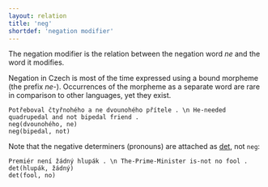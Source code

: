 ```yaml
---
layout: relation
title: 'neg'
shortdef: 'negation modifier'
---
```


The negation modifier is the relation between the negation word _ne_ and the
word it modifies.

Negation in Czech is most of the time expressed using a bound morpheme (the prefix _ne-_).
Occurrences of the morpheme as a separate word are rare in comparison to other languages,
yet they exist.

~~~ sdparse
Potřeboval čtyřnohého a ne dvounohého přítele . \n He-needed quadrupedal and not bipedal friend .
neg(dvounohého, ne)
neg(bipedal, not)
~~~

Note that the negative determiners (pronouns) are attached as [det](), not `neg`:

~~~ sdparse
Premiér není žádný hlupák . \n The-Prime-Minister is-not no fool .
det(hlupák, žádný)
det(fool, no)
~~~
<!-- Interlanguage links updated Út zář 29 20:31:55 CEST 2020 -->
